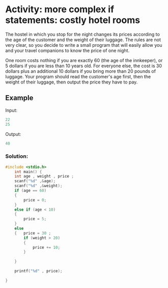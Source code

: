 # Activity: more complex if statements: costly hotel rooms
The hostel in which you stop for the night changes its prices according to the age of the customer and the weight of their luggage. The rules are not very clear, so you decide to write a small program that will easily allow you and your travel companions to know the price of one night.

One room costs nothing if you are exactly 60 (the age of the innkeeper), or 5 dollars if you are less than 10 years old. For everyone else, the cost is 30 dollars plus an additional 10 dollars if you bring more than 20 pounds of luggage. Your program should read the customer's age first, then the weight of their luggage, then output the price they have to pay.

## Example

Input:
```c
22
25
```
Output: 
```c
40
```
<!-- Input:
```c
4
3
```
Output: 
```c
Regular tax
14
``` -->


### Solution:
```c
#include <stdio.h>
    int main() {
    int age , weight , price ;
    scanf("%d" ,&age);
    scanf("%d" ,&weight);
    if (age == 60)
    {
        price = 0;
    }
    else if (age < 10)
    {
        price = 5;
    }
    else 
    {   price = 30 ;
        if (weight > 20)
        {
            price += 10;
        }
        
    }
    
    printf("%d" , price);
    
}
```
